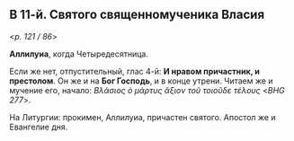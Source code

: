 ## В 11-й. Святого священномученика Власия

<*p. 121 / 86*>

**Аллилуиа**, когда Четыредесятница. 

Если же нет, отпустительный, глас 4-й: **И нравом причастник, и престолом**. 
Он же и на **Бог Господь**, и в конце утрени. Читаем же и мучение его, начало: 
*Βλάσιος ὁ μάρτυς ἄξιον τοῦ τοιοῦδε τέλους* <*BHG 277*>.  

На Литургии: прокимен, Аллилуиа, причастен святого. Апостол же и Евангелие дня. 
